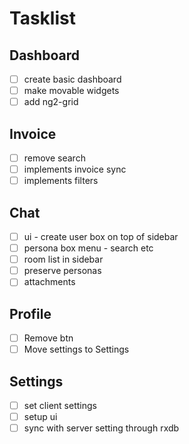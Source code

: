 # Tasklist

## Dashboard

- [ ] create basic dashboard
- [ ] make movable widgets
- [ ] add ng2-grid

## Invoice

- [ ] remove search
- [ ] implements invoice sync
- [ ] implements filters

## Chat

- [ ] ui - create user box on top of sidebar
- [ ] persona box menu - search etc
- [ ] room list in sidebar
- [ ] preserve personas
- [ ] attachments

## Profile

- [ ] Remove btn
- [ ] Move settings to Settings

## Settings

- [ ] set client settings
- [ ] setup ui
- [ ] sync with server setting through rxdb